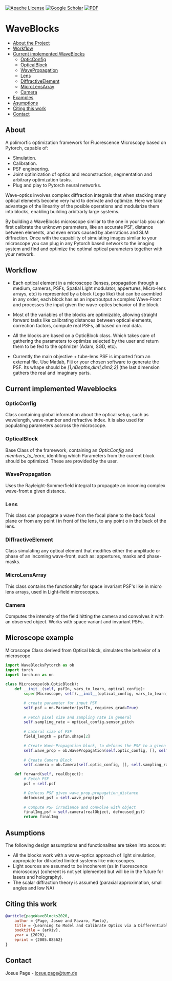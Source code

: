 [![Apache License][license-shield]][license-url]
[![Google Scholar][gs-shield]][gs-url]
[![PDF][arxiv-shield]][arxiv-url]

# WaveBlocks

* [About the Project](#about)
* [Workflow](#workflow)
* [Current implemented WaveBlocks](#current-implemented-waveblocks)
  * [OpticConfig](#opticconfig)
  * [OpticalBlock](#opticalblock)
  * [WavePropagation](#wavepropagation)
  * [Lens](#lens)
  * [DiffractiveElement](#diffractiveelement)
  * [MicroLensArray](#microlensarray)
  * [Camera](#camera)
* [Examples](#microscope-example)
* [Asumptions](#asumptions)
* [Citing this work](#citing-this-work)
* [Contact](#contact)

## About
A polimorfic optimization framework for Fluorescence Microscopy based on Pytorch, capable of:
* Simulation.
* Calibration.
* PSF engineering.
* Joint optimization of optics and reconstruction, segmentation and arbitrary optimization tasks.
* Plug and play to Pytorch neural networks.

Wave-optics involves complex diffraction integrals that when stacking many optical elements become very hard to derivate and optimize. Here we take advantage of the linearity of the posible operations and modularize them into blocks, enabling building arbitrarly large systems.

By building a WaveBlocks microscope similar to the one in your lab you can first calibrate the unknown parameters, like an accurate PSF, distance between elements, and even errors caused by aberrations and SLM diffraction. Once with the capability of simulating images similar to your microscope you can plug in any Pytorch based network to the imaging system and find and optimize the optimal optical parameters together with your network.

## Workflow
* Each optical element in a microscope (lenses, propagation through a medium, cameras, PSFs, Spatial Light modulator, appertures, Micro-lens arrays, etc) is represented by a block (Lego like) that can be asembled in any order, each block has as an input/output a complex Wave-Front and processes the input given the wave-optics behavior of the block.

* Most of the variables of the blocks are optimizable, allowing straight forward tasks like calibrating distances between optical elements, correction factors, compute real PSFs, all based on real data. 

* All the blocks are based on a OpticBlock class. Which takes care of gathering the parameters to optimize selected by the user and return them to be fed to the optimizer (Adam, SGD, etc).

* Currently the main objective + tube-lens PSF is imported from an external file. Use Matlab, Fiji or your chosen software to generate the PSF. Its whape should be *[1,nDepths,dim1,dim2,2]* (the last dimension gathers the real and imaginary parts.

## Current implemented Waveblocks
### OpticConfig
Class containing global information about the optical setup, such as wavelength, wave-number and refractive index. It is also used for populating parameters accross the microscope.
    
### OpticalBlock
Base Class of the framework, containing an *OpticConfig* and *members_to_learn*, identifing which Parameters from the current block should be optimized. These are provided by the user.
### WavePropagation
Uses the Rayleight-Sommerfield integral to propagate an incoming complex wave-front a given distance.
### Lens
This class can propagate a wave from the focal plane to the back focal plane or from any point i in front of the lens, to any point o in the back of the lens.
### DiffractiveElement
Class simulating any optical element that modifies either the amplitude or phase of an incoming wave-front, such as: appertures, masks and phase-masks.
### MicroLensArray
This class contains the functionality for space invariant PSF's like in micro lens arrays, used in Light-field microscopes.
### Camera
Computes the intensity of the field hitting the camera and convolves it with an observed object. Works with space variant and invariant PSFs.

## Microscope example
Microscope Class derived from Optical block, simulates the behavior of a microscope
```python
import WaveBlocksPytorch as ob
import torch
import torch.nn as nn
    
class Microscope(ob.OpticBlock):
    def __init__(self, psfIn, vars_to_learn, optical_config):
        super(Microscope, self).__init__(optical_config, vars_to_learn)

        # create parameter for input PSF
        self.psf = nn.Parameter(psfIn, requires_grad=True)
        
        # Fetch pixel size and sampling rate in general
        self.sampling_rate = optical_config.sensor_pitch
        
        # Lateral size of PSF
        field_length = psfIn.shape[2]

        # Create Wave-Propagation block, to defocus the PSF to a given depth
        self.wave_prop = ob.WavePropagation(self.optic_config, [], self.sampling_rate, optical_config.minDefocus, field_length)
        
        # Create Camera Block
        self.camera = ob.Camera(self.optic_config, [], self.sampling_rate)

    def forward(self, realObject):
        # Fetch PSF
        psf = self.psf

        # Defocus PSF given wave_prop.propagation_distance
        defocused_psf = self.wave_prop(psf)
        
        # Compute PSF irradiance and convolve with object
        finalImg,psf = self.camera(realObject, defocused_psf)
        return finalImg
```

## Asumptions
The following design assumptions and functionalites are taken into account:
* All the blocks work with a wave-optics approach of light simulation, appropiate for difracted limited systems like microscopes.
* Light sources are assumed to be incoherent (as in fluorescence microscopy) (coherent is not yet iplemented but will be in the future for lasers and holography).
* The scalar diffraction theory is assumed (paraxial approximation, small angles and low NA)

## Citing this work
```bibtex
@article{pageWaveBlocks2020,
    author = {Page, Josue and Favaro, Paolo},   
    title = {Learning to Model and Calibrate Optics via a Differentiable Wave Optics Simulator},
    booktitle = {arXiv},
    year = {2020}, 
    eprint = {2005.08562}
}
```
## Contact
Josue Page - josue.page@tum.de

[forks-shield]: https://img.shields.io/github/forks/othneildrew/Best-README-Template.svg?style=flat-square
[forks-url]: https://github.com/pvjosue/WaveBlocks/network/members
[stars-shield]: https://img.shields.io/github/stars/othneildrew/Best-README-Template.svg?style=flat-square
[stars-url]: https://github.com/pvjosue/WaveBlocks/stargazers
[issues-shield]: https://img.shields.io/github/issues/othneildrew/Best-README-Template.svg?style=flat-square
[issues-url]: https://github.com/pvjosue/WaveBlocks/issues
[license-shield]: https://img.shields.io/github/license/othneildrew/Best-README-Template.svg?style=flat-square
[license-url]: https://github.com/pvjosue/WaveBlocks/blob/master/LICENSE
[gs-shield]: https://img.shields.io/badge/-GoogleScholar-black.svg?style=flat-square&logo=google-scholar&colorB=555
[gs-url]: https://scholar.google.com/citations?user=5WfCRjQAAAAJ&hl=en
[product-screenshot]: images/screenshot.png
[arxiv-shield]: https://img.shields.io/badge/-PDF-black.svg?style=flat-square&logo=arXiv&colorB=555
[arxiv-url]: https://arxiv.org/abs/2005.08562
